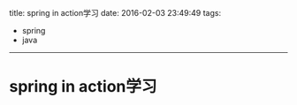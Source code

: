 title: spring in action学习
date: 2016-02-03 23:49:49
tags:
- spring
- java

----

# spring in action学习

